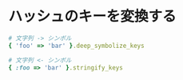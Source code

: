 # ハッシュのキーを変換する
```ruby
# 文字列 -> シンボル
{ 'foo' => 'bar' }.deep_symbolize_keys

# 文字列 <- シンボル
{ :foo => 'bar' }.stringify_keys
```
